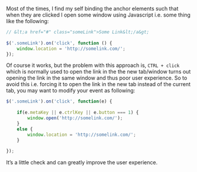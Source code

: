 Most of the times, I find my self binding the anchor elements such that when they are clicked I open some window using Javascript i.e. some thing like the following:

```js
// &lt;a href="#" class="someLink">Some Link&lt;/a&gt;
 
$('.someLink').on('click', function () {
    window.location = 'http://somelink.com/';
});
```

Of course it works, but the problem with this approach is, `CTRL + click` which is normally used to open the link in the the new tab/window turns out opening the link in the same window and thus poor user experience. So to avoid this i.e. forcing it to open the link in the new tab instead of the current tab, you may want to modify your event as following:

```js
$('.someLink').on('click', function(e) {
 
    if(e.metaKey || e.ctrlKey || e.button === 1) {
        window.open('http://somelink.com/');
    }
    else {
        window.location = 'http://somelink.com/';
    }
 
});
```

It’s a little check and can greatly improve the user experience.
